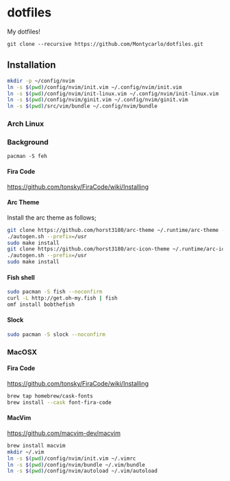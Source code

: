 # dotfiles
My dotfiles!

```
git clone --recursive https://github.com/Montycarlo/dotfiles.git
```

## Installation

```bash
mkdir -p ~/config/nvim
ln -s $(pwd)/config/nvim/init.vim ~/.config/nvim/init.vim
ln -s $(pwd)/config/nvim/init-linux.vim ~/.config/nvim/init-linux.vim
ln -s $(pwd)/config/nvim/ginit.vim ~/.config/nvim/ginit.vim
ln -s $(pwd)/src/vim/bundle ~/.config/nvim/bundle
```

### Arch Linux

### Background
```
pacman -S feh
```

#### Fira Code
https://github.com/tonsky/FiraCode/wiki/Installing

#### Arc Theme
Install the arc theme as follows;  

```bash
git clone https://github.com/horst3180/arc-theme ~/.runtime/arc-theme --depth 1 && cd ~/.runtime/arc-theme 
./autogen.sh --prefix=/usr
sudo make install
git clone https://github.com/horst3180/arc-icon-theme ~/.runtime/arc-icon-theme --depth 1 && cd ~/.runtime/arc-icon-theme
./autogen.sh --prefix=/usr
sudo make install
```  

#### Fish shell

```bash
sudo pacman -S fish --noconfirm
curl -L http://get.oh-my.fish | fish
omf install bobthefish
```

#### Slock
```bash
sudo pacman -S slock --noconfirm
```

### MacOSX

#### Fira Code
https://github.com/tonsky/FiraCode/wiki/Installing

```bash
brew tap homebrew/cask-fonts
brew install --cask font-fira-code
```

#### MacVim
https://github.com/macvim-dev/macvim

```bash
brew install macvim
mkdir ~/.vim
ln -s $(pwd)/config/nvim/init.vim ~/.vimrc
ln -s $(pwd)/config/nvim/bundle ~/.vim/bundle
ln -s $(pwd)/config/nvim/autoload ~/.vim/autoload
```

